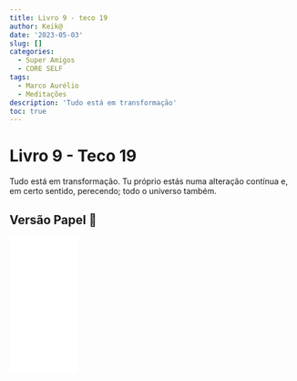 ```yaml
---
title: Livro 9 - teco 19
author: Keik@
date: '2023-05-03'
slug: []
categories:
  - Super Amigos
  - CORE SELF
tags:
  - Marco Aurélio
  - Meditações
description: 'Tudo está em transformação'
toc: true
---
```


# Livro 9 - Teco 19

Tudo está em transformação. Tu próprio estás numa alteração contínua e, em certo sentido, perecendo; todo o universo também.

## Versão Papel :book:
<iframe style="width:120px;height:240px;" marginwidth="0" marginheight="0" scrolling="no" frameborder="0" src="//ws-na.amazon-adsystem.com/widgets/q?ServiceVersion=20070822&OneJS=1&Operation=GetAdHtml&MarketPlace=BR&source=ss&ref=as_ss_li_til&ad_type=product_link&tracking_id=mundodekeika-20&language=pt_BR&marketplace=amazon&region=BR&placement=B092FVY4BB&asins=B092FVY4BB&linkId=37c5ec14221f61f811029aa88b520891&show_border=true&link_opens_in_new_window=true"></iframe>